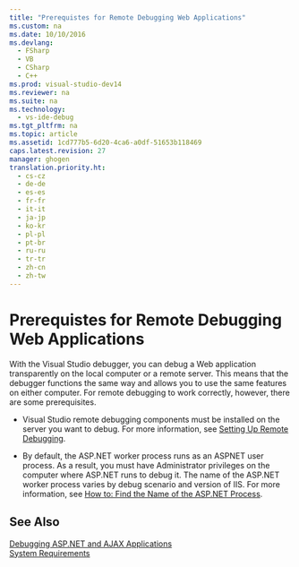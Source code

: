```yaml
---
title: "Prerequistes for Remote Debugging Web Applications"
ms.custom: na
ms.date: 10/10/2016
ms.devlang: 
  - FSharp
  - VB
  - CSharp
  - C++
ms.prod: visual-studio-dev14
ms.reviewer: na
ms.suite: na
ms.technology: 
  - vs-ide-debug
ms.tgt_pltfrm: na
ms.topic: article
ms.assetid: 1cd777b5-6d20-4ca6-a0df-51653b118469
caps.latest.revision: 27
manager: ghogen
translation.priority.ht: 
  - cs-cz
  - de-de
  - es-es
  - fr-fr
  - it-it
  - ja-jp
  - ko-kr
  - pl-pl
  - pt-br
  - ru-ru
  - tr-tr
  - zh-cn
  - zh-tw
---
```

# Prerequistes for Remote Debugging Web Applications
With the Visual Studio debugger, you can debug a Web application transparently on the local computer or a remote server. This means that the debugger functions the same way and allows you to use the same features on either computer. For remote debugging to work correctly, however, there are some prerequisites.  
  
-   Visual Studio remote debugging components must be installed on the server you want to debug. For more information, see [Setting Up Remote Debugging](../Topic/Set%20Up%20the%20Remote%20Tools%20on%20the%20Device.md).  
  
-   By default, the ASP.NET worker process runs as an ASPNET user process. As a result, you must have Administrator privileges on the computer where ASP.NET runs to debug it. The name of the ASP.NET worker process varies by debug scenario and version of IIS. For more information, see [How to: Find the Name of the ASP.NET Process](../VS_debugger/How-to--Find-the-Name-of-the-ASP.NET-Process.md).  
  
## See Also  
 [Debugging ASP.NET and AJAX Applications](../VS_debugger/Debugging-ASP.NET-and-AJAX-Applications.md)   
 [System Requirements](../VS_debugger/ASP.NET-Debugging--System-Requirements.md)